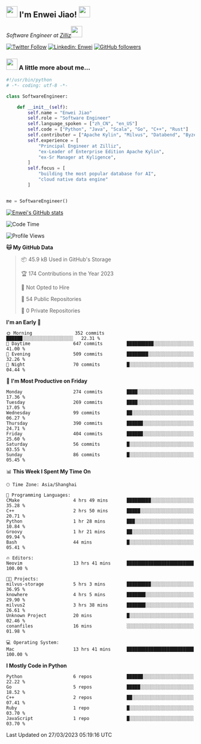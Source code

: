 <h2><img src="https://emojis.slackmojis.com/emojis/images/1531849430/4246/blob-sunglasses.gif?1531849430" width="30"/> I'm  Enwei Jiao! <img src="https://media.giphy.com/media/juBt25nT1KGys/giphy.gif" width=30> </h2>
<!-- <img align='right' src="https://media.giphy.com/media/M9gbBd9nbDrOTu1Mqx/giphy.gif" width="230"> -->
<p><em>Software Engineer at <a href="https://zilliz.com/">Zilliz</a><img src="https://media.giphy.com/media/WUlplcMpOCEmTGBtBW/giphy.gif" width="30"></em></p>

[![Twitter Follow](https://img.shields.io/twitter/follow/misteranmol?label=Follow)](https://twitter.com/intent/follow?screen_name=EnweiJiao)
[![Linkedin: Enwei](https://img.shields.io/badge/-enwei-blue?style=&logo=Linkedin&logoColor=white&link=https://www.linkedin.com/in/enwei-jiao-41192a97)](https://www.linkedin.com/in/enwei-jiao-41192a97/)
[![GitHub followers](https://img.shields.io/github/followers/jiaoew1991?label=Follow&style=social)](https://github.com/jiaoew1991)


### <img src="https://media.giphy.com/media/VgCDAzcKvsR6OM0uWg/giphy.gif" width="30"> A little more about me...  

```python
#!/usr/bin/python
# -*- coding: utf-8 -*-

class SoftwareEngineer:

    def __init__(self):
        self.name = "Enwei Jiao"
        self.role = "Software Engineer"
        self.language_spoken = ["zh_CN", "en_US"]
        self.code = ["Python", "Java", "Scala", "Go", "C++", "Rust"]
        self.contributer = ["Apache Kylin", "Milvus", "Databend", "Byzer-Lang"]
        self.experience = [
            "Principal Engineer at Zilliz",
            "ex-Leader of Enterprise Edition Apache Kylin",
            "ex-Sr Manager at Kyligence",
        ]
        self.focus = [
            "building the most popular database for AI",
            "cloud native data engine"
        ]


me = SoftwareEngineer()
```

[![Enwei's GitHub stats](https://github-readme-stats.vercel.app/api?username=jiaoew1991&count_private=true&show_icons=true)](https://github.com/jiaoew1991/jiaoew1991)

<!-- [![Top Langs](https://github-readme-stats.vercel.app/api/top-langs/?username=jiaoew1991&layout=compact)](https://github.com/jiaoew1991/jiaoew1991) -->

<!--START_SECTION:waka-->
![Code Time](http://img.shields.io/badge/Code%20Time-590%20hrs%2013%20mins-blue)

![Profile Views](http://img.shields.io/badge/Profile%20Views-1-blue)

**🐱 My GitHub Data** 

> 📦 45.9 kB Used in GitHub's Storage 
 > 
> 🏆 174 Contributions in the Year 2023
 > 
> 🚫 Not Opted to Hire
 > 
> 📜 54 Public Repositories 
 > 
> 🔑 0 Private Repositories 
 > 
**I'm an Early 🐤** 

```text
🌞 Morning                352 commits         ██████░░░░░░░░░░░░░░░░░░░   22.31 % 
🌆 Daytime                647 commits         ██████████░░░░░░░░░░░░░░░   41.00 % 
🌃 Evening                509 commits         ████████░░░░░░░░░░░░░░░░░   32.26 % 
🌙 Night                  70 commits          █░░░░░░░░░░░░░░░░░░░░░░░░   04.44 % 
```
📅 **I'm Most Productive on Friday** 

```text
Monday                   274 commits         ████░░░░░░░░░░░░░░░░░░░░░   17.36 % 
Tuesday                  269 commits         ████░░░░░░░░░░░░░░░░░░░░░   17.05 % 
Wednesday                99 commits          ██░░░░░░░░░░░░░░░░░░░░░░░   06.27 % 
Thursday                 390 commits         ██████░░░░░░░░░░░░░░░░░░░   24.71 % 
Friday                   404 commits         ██████░░░░░░░░░░░░░░░░░░░   25.60 % 
Saturday                 56 commits          █░░░░░░░░░░░░░░░░░░░░░░░░   03.55 % 
Sunday                   86 commits          █░░░░░░░░░░░░░░░░░░░░░░░░   05.45 % 
```


📊 **This Week I Spent My Time On** 

```text
🕑︎ Time Zone: Asia/Shanghai

💬 Programming Languages: 
CMake                    4 hrs 49 mins       █████████░░░░░░░░░░░░░░░░   35.28 % 
C++                      2 hrs 50 mins       █████░░░░░░░░░░░░░░░░░░░░   20.71 % 
Python                   1 hr 28 mins        ███░░░░░░░░░░░░░░░░░░░░░░   10.84 % 
Groovy                   1 hr 21 mins        ██░░░░░░░░░░░░░░░░░░░░░░░   09.94 % 
Bash                     44 mins             █░░░░░░░░░░░░░░░░░░░░░░░░   05.41 % 

🔥 Editors: 
Neovim                   13 hrs 41 mins      █████████████████████████   100.00 % 

🐱‍💻 Projects: 
milvus-storage           5 hrs 3 mins        █████████░░░░░░░░░░░░░░░░   36.95 % 
knowhere                 4 hrs 5 mins        ███████░░░░░░░░░░░░░░░░░░   29.90 % 
milvus2                  3 hrs 38 mins       ███████░░░░░░░░░░░░░░░░░░   26.61 % 
Unknown Project          20 mins             █░░░░░░░░░░░░░░░░░░░░░░░░   02.46 % 
conanfiles               16 mins             ░░░░░░░░░░░░░░░░░░░░░░░░░   01.98 % 

💻 Operating System: 
Mac                      13 hrs 41 mins      █████████████████████████   100.00 % 
```

**I Mostly Code in Python** 

```text
Python                   6 repos             ██████░░░░░░░░░░░░░░░░░░░   22.22 % 
Go                       5 repos             █████░░░░░░░░░░░░░░░░░░░░   18.52 % 
C++                      2 repos             ██░░░░░░░░░░░░░░░░░░░░░░░   07.41 % 
Ruby                     1 repo              █░░░░░░░░░░░░░░░░░░░░░░░░   03.70 % 
JavaScript               1 repo              █░░░░░░░░░░░░░░░░░░░░░░░░   03.70 % 
```




 Last Updated on 27/03/2023 05:19:16 UTC
<!--END_SECTION:waka-->
